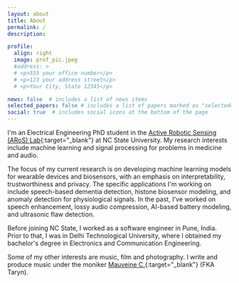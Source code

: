 ```yaml
---
layout: about
title: About
permalink: /
description:

profile:
  align: right
  image: prof_pic.jpeg
  #address: >
  # <p>555 your office number</p>
  # <p>123 your address street</p>
  # <p>Your City, State 12345</p>

news: false  # includes a list of news items
selected_papers: false # includes a list of papers marked as "selected={true}"
social: true  # includes social icons at the bottom of the page
---
```


 I'm an Electrical Engineering PhD student in the [Active Robotic Sensing (ARoS) Lab](https://research.ece.ncsu.edu/aros/){:target="\_blank"} at NC State University. My research interests include machine learning and signal processing for problems in medicine and audio.
 
The focus of my current research is on developing machine learning models for wearable devices and biosensors, with an emphasis on interpretability, trustworthiness and privacy. The specific applications I'm working on include speech-based dementia detection, histone biosensor modeling, and anomaly detection for physiological signals. In the past, I've worked on speech enhancement, lossy audio compression, AI-based battery modeling, and ultrasonic flaw detection.

Before joining NC State, I worked as a software engineer in Pune, India. Prior to that, I was in Delhi Technological University, where I obtained my bachelor's degree in Electronics and Communication Engineering.

Some of my other interests are music, film and photography. I write and produce music under the moniker [Mauveine C.](https://mauveinec.bandcamp.com/){:target="\_blank"} (FKA Taryn).